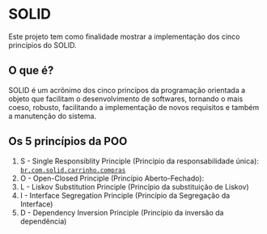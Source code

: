 # SOLID
Este projeto tem como finalidade mostrar a implementação dos cinco princípios do SOLID.

## O que é?
SOLID é um acrônimo dos cinco princípos da programação orientada a objeto que facilitam o desenvolvimento de
softwares, tornando o mais coeso, robusto, facilitando a implementação de novos requisitos e também a manutenção do sistema.

## Os 5 princípios da POO
1. S - Single Responsiblity Principle (Princípio da responsabilidade única): [`br.com.solid.carrinho.compras`](https://github.com/byhammert/projeto-solid/tree/master/src/main/java/br/com/solid/carrinho/compras)
2. O - Open-Closed Principle (Princípio Aberto-Fechado):
3. L - Liskov Substitution Principle (Princípio da substituição de Liskov)
4. I - Interface Segregation Principle (Princípio da Segregação da Interface)
5. D - Dependency Inversion Principle (Princípio da inversão da dependência)
